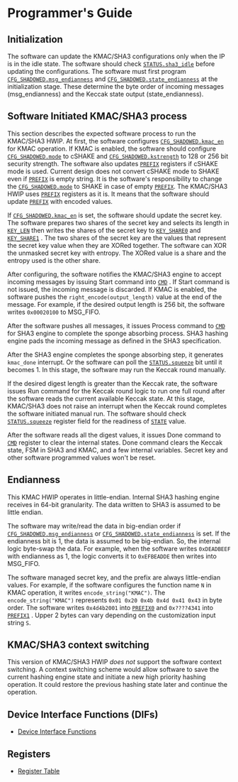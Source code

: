 # Programmer's Guide

## Initialization

The software can update the KMAC/SHA3 configurations only when the IP is in the idle state.
The software should check [`STATUS.sha3_idle`](../data/kmac.hjson#status) before updating the configurations.
The software must first program [`CFG_SHADOWED.msg_endianness`](../data/kmac.hjson#cfg_shadowed) and [`CFG_SHADOWED.state_endianness`](../data/kmac.hjson#cfg_shadowed) at the initialization stage.
These determine the byte order of incoming messages (msg_endianness) and the Keccak state output (state_endianness).

## Software Initiated KMAC/SHA3 process

This section describes the expected software process to run the KMAC/SHA3 HWIP.
At first, the software configures [`CFG_SHADOWED.kmac_en`](../data/kmac.hjson#cfg_shadowed) for KMAC operation.
If KMAC is enabled, the software should configure [`CFG_SHADOWED.mode`](../data/kmac.hjson#cfg_shadowed) to cSHAKE and [`CFG_SHADOWED.kstrength`](../data/kmac.hjson#cfg_shadowed) to 128 or 256 bit security strength.
The software also updates [`PREFIX`](../data/kmac.hjson#prefix_0) registers if cSHAKE mode is used.
Current design does not convert cSHAKE mode to SHAKE even if [`PREFIX`](../data/kmac.hjson#prefix_0) is empty string.
It is the software's responsibility to change the [`CFG_SHADOWED.mode`](../data/kmac.hjson#cfg_shadowed) to SHAKE in case of empty [`PREFIX`](../data/kmac.hjson#prefix_0).
The KMAC/SHA3 HWIP uses [`PREFIX`](../data/kmac.hjson#prefix_0) registers as it is.
It means that the software should update [`PREFIX`](../data/kmac.hjson#prefix_0) with encoded values.

If [`CFG_SHADOWED.kmac_en`](../data/kmac.hjson#cfg_shadowed) is set, the software should update the secret key.
The software prepares two shares of the secret key and selects its length in [`KEY_LEN`](../data/kmac.hjson#key_len) then writes the shares of the secret key to [`KEY_SHARE0`](../data/kmac.hjson#key_share0_0) and [`KEY_SHARE1`](../data/kmac.hjson#key_share1_0) .
The two shares of the secret key are the values that represent the secret key value when they are XORed together.
The software can XOR the unmasked secret key with entropy.
The XORed value is a share and the entropy used is the other share.

After configuring, the software notifies the KMAC/SHA3 engine to accept incoming messages by issuing Start command into [`CMD`](../data/kmac.hjson#cmd) .
If Start command is not issued, the incoming message is discarded.
If KMAC is enabled, the software pushes the `right_encode(output_length)` value at the end of the message.
For example, if the desired output length is 256 bit, the software writes `0x00020100` to MSG_FIFO.

After the software pushes all messages, it issues Process command to [`CMD`](../data/kmac.hjson#cmd) for SHA3 engine to complete the sponge absorbing process.
SHA3 hashing engine pads the incoming message as defined in the SHA3 specification.

After the SHA3 engine completes the sponge absorbing step, it generates `kmac_done` interrupt.
Or the software can poll the [`STATUS.squeeze`](../data/kmac.hjson#status) bit until it becomes 1.
In this stage, the software may run the Keccak round manually.

If the desired digest length is greater than the Keccak rate, the software issues Run command for the Keccak round logic to run one full round after the software reads the current available Keccak state.
At this stage, KMAC/SHA3 does not raise an interrupt when the Keccak round completes the software initiated manual run.
The software should check [`STATUS.squeeze`](../data/kmac.hjson#status) register field for the readiness of [`STATE`](../data/kmac.hjson#state) value.

After the software reads all the digest values, it issues Done command to [`CMD`](../data/kmac.hjson#cmd) register to clear the internal states.
Done command clears the Keccak state, FSM in SHA3 and KMAC, and a few internal variables.
Secret key and other software programmed values won't be reset.


## Endianness

This KMAC HWIP operates in little-endian.
Internal SHA3 hashing engine receives in 64-bit granularity.
The data written to SHA3 is assumed to be little endian.

The software may write/read the data in big-endian order if [`CFG_SHADOWED.msg_endianness`](../data/kmac.hjson#cfg_shadowed) or [`CFG_SHADOWED.state_endianness`](../data/kmac.hjson#cfg_shadowed) is set.
If the endianness bit is 1, the data is assumed to be big-endian.
So, the internal logic byte-swap the data.
For example, when the software writes `0xDEADBEEF` with endianness as 1, the logic converts it to `0xEFBEADDE` then writes into MSG_FIFO.

The software managed secret key, and the prefix are always little-endian values.
For example, if the software configures the function name `N` in KMAC operation, it writes `encode_string("KMAC")`.
The `encode_string("KMAC")` represents `0x01 0x20 0x4b 0x4d 0x41 0x43` in byte order.
The software writes `0x4d4b2001` into [`PREFIX0`](../data/kmac.hjson#prefix_0) and `0x????4341` into [`PREFIX1`](../data/kmac.hjson#prefix_1) .
Upper 2 bytes can vary depending on the customization input string `S`.

## KMAC/SHA3 context switching

This version of KMAC/SHA3 HWIP _does not_ support the software context switching.
A context switching scheme would allow software to save the current hashing engine state and initiate a new high priority hashing operation.
It could restore the previous hashing state later and continue the operation.

## Device Interface Functions (DIFs)

- [Device Interface Functions](../../../../sw/device/lib/dif/dif_kmac.h)

## Registers

* [Register Table](../data/kmac.hjson#registers)
